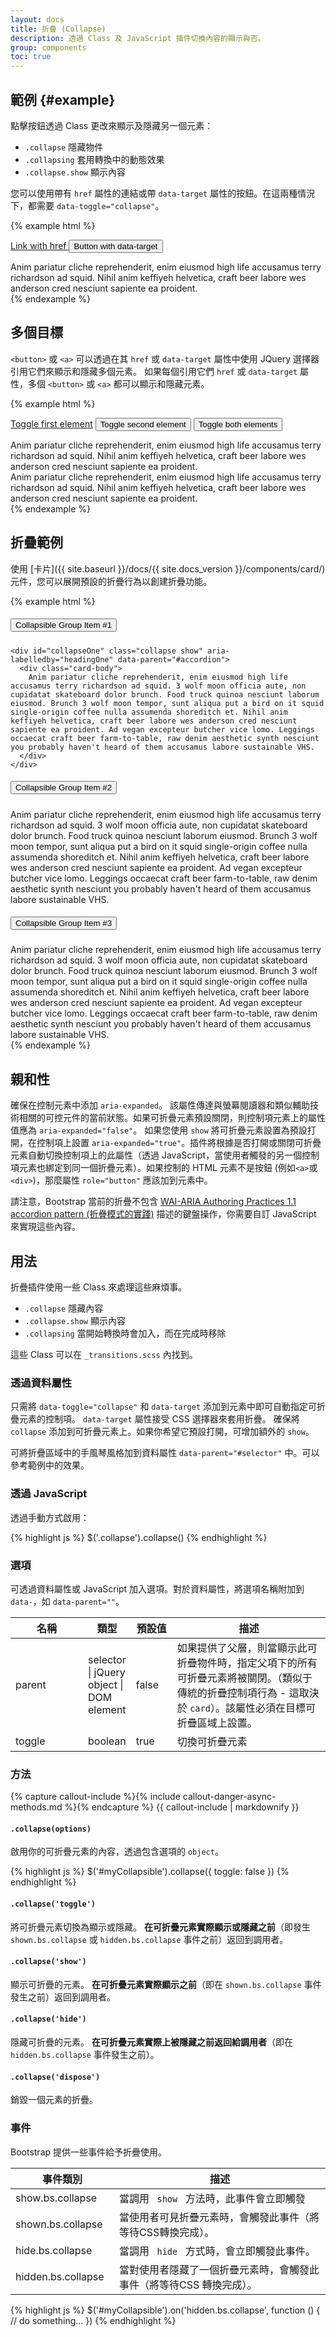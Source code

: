 ```yaml
---
layout: docs
title: 折疊 (Collapse)
description: 透過 Class 及 JavaScript 插件切換內容的顯示與否。
group: components
toc: true
---
```


## 範例 {#example}

點擊按鈕透過 Class 更改來顯示及隱藏另一個元素：

- `.collapse` 隱藏物件
- `.collapsing` 套用轉換中的動態效果
- `.collapse.show` 顯示內容

您可以使用帶有 `href` 屬性的連結或帶 `data-target` 屬性的按鈕。在這兩種情況下，都需要 `data-toggle="collapse"`。

{% example html %}
<p>
  <a class="btn btn-primary" data-toggle="collapse" href="#collapseExample" role="button" aria-expanded="false" aria-controls="collapseExample">
    Link with href
  </a>
  <button class="btn btn-primary" type="button" data-toggle="collapse" data-target="#collapseExample" aria-expanded="false" aria-controls="collapseExample">
    Button with data-target
  </button>
</p>
<div class="collapse" id="collapseExample">
  <div class="card card-body">
    Anim pariatur cliche reprehenderit, enim eiusmod high life accusamus terry richardson ad squid. Nihil anim keffiyeh helvetica, craft beer labore wes anderson cred nesciunt sapiente ea proident.
  </div>
</div>
{% endexample %}

## 多個目標


`<button>` 或 `<a>` 可以透過在其 `href` 或 `data-target` 屬性中使用 JQuery 選擇器引用它們來顯示和隱藏多個元素。
如果每個引用它們 `href` 或 `data-target` 屬性，多個 `<button>` 或 `<a>` 都可以顯示和隱藏元素。

{% example html %}
<p>
  <a class="btn btn-primary" data-toggle="collapse" href="#multiCollapseExample1" role="button" aria-expanded="false" aria-controls="multiCollapseExample1">Toggle first element</a>
  <button class="btn btn-primary" type="button" data-toggle="collapse" data-target="#multiCollapseExample2" aria-expanded="false" aria-controls="multiCollapseExample2">Toggle second element</button>
  <button class="btn btn-primary" type="button" data-toggle="collapse" data-target=".multi-collapse" aria-expanded="false" aria-controls="multiCollapseExample1 multiCollapseExample2">Toggle both elements</button>
</p>
<div class="row">
  <div class="col">
    <div class="collapse multi-collapse" id="multiCollapseExample1">
      <div class="card card-body">
        Anim pariatur cliche reprehenderit, enim eiusmod high life accusamus terry richardson ad squid. Nihil anim keffiyeh helvetica, craft beer labore wes anderson cred nesciunt sapiente ea proident.
      </div>
    </div>
  </div>
  <div class="col">
    <div class="collapse multi-collapse" id="multiCollapseExample2">
      <div class="card card-body">
        Anim pariatur cliche reprehenderit, enim eiusmod high life accusamus terry richardson ad squid. Nihil anim keffiyeh helvetica, craft beer labore wes anderson cred nesciunt sapiente ea proident.
      </div>
    </div>
  </div>
</div>
{% endexample %}

## 折疊範例

使用 [卡片]({{ site.baseurl }}/docs/{{ site.docs_version }}/components/card/) 元件，您可以展開預設的折疊行為以創建折疊功能。

{% example html %}
<div id="accordion">
  <div class="card">
    <div class="card-header" id="headingOne">
      <h5 class="mb-0">
        <button class="btn btn-link" data-toggle="collapse" data-target="#collapseOne" aria-expanded="true" aria-controls="collapseOne">
          Collapsible Group Item #1
        </button>
      </h5>
    </div>

    <div id="collapseOne" class="collapse show" aria-labelledby="headingOne" data-parent="#accordion">
      <div class="card-body">
        Anim pariatur cliche reprehenderit, enim eiusmod high life accusamus terry richardson ad squid. 3 wolf moon officia aute, non cupidatat skateboard dolor brunch. Food truck quinoa nesciunt laborum eiusmod. Brunch 3 wolf moon tempor, sunt aliqua put a bird on it squid single-origin coffee nulla assumenda shoreditch et. Nihil anim keffiyeh helvetica, craft beer labore wes anderson cred nesciunt sapiente ea proident. Ad vegan excepteur butcher vice lomo. Leggings occaecat craft beer farm-to-table, raw denim aesthetic synth nesciunt you probably haven't heard of them accusamus labore sustainable VHS.
      </div>
    </div>
  </div>
  <div class="card">
    <div class="card-header" id="headingTwo">
      <h5 class="mb-0">
        <button class="btn btn-link collapsed" data-toggle="collapse" data-target="#collapseTwo" aria-expanded="false" aria-controls="collapseTwo">
          Collapsible Group Item #2
        </button>
      </h5>
    </div>
    <div id="collapseTwo" class="collapse" aria-labelledby="headingTwo" data-parent="#accordion">
      <div class="card-body">
        Anim pariatur cliche reprehenderit, enim eiusmod high life accusamus terry richardson ad squid. 3 wolf moon officia aute, non cupidatat skateboard dolor brunch. Food truck quinoa nesciunt laborum eiusmod. Brunch 3 wolf moon tempor, sunt aliqua put a bird on it squid single-origin coffee nulla assumenda shoreditch et. Nihil anim keffiyeh helvetica, craft beer labore wes anderson cred nesciunt sapiente ea proident. Ad vegan excepteur butcher vice lomo. Leggings occaecat craft beer farm-to-table, raw denim aesthetic synth nesciunt you probably haven't heard of them accusamus labore sustainable VHS.
      </div>
    </div>
  </div>
  <div class="card">
    <div class="card-header" id="headingThree">
      <h5 class="mb-0">
        <button class="btn btn-link collapsed" data-toggle="collapse" data-target="#collapseThree" aria-expanded="false" aria-controls="collapseThree">
          Collapsible Group Item #3
        </button>
      </h5>
    </div>
    <div id="collapseThree" class="collapse" aria-labelledby="headingThree" data-parent="#accordion">
      <div class="card-body">
        Anim pariatur cliche reprehenderit, enim eiusmod high life accusamus terry richardson ad squid. 3 wolf moon officia aute, non cupidatat skateboard dolor brunch. Food truck quinoa nesciunt laborum eiusmod. Brunch 3 wolf moon tempor, sunt aliqua put a bird on it squid single-origin coffee nulla assumenda shoreditch et. Nihil anim keffiyeh helvetica, craft beer labore wes anderson cred nesciunt sapiente ea proident. Ad vegan excepteur butcher vice lomo. Leggings occaecat craft beer farm-to-table, raw denim aesthetic synth nesciunt you probably haven't heard of them accusamus labore sustainable VHS.
      </div>
    </div>
  </div>
</div>
{% endexample %}

## 親和性

確保在控制元素中添加 `aria-expanded`。 該屬性傳達與螢幕閱讀器和類似輔助技術相關的可控元件的當前狀態。如果可折疊元素預設關閉，則控制項元素上的屬性值應為 `aria-expanded="false"`。 如果您使用 `show` 將可折疊元素設置為預設打開，在控制項上設置 `aria-expanded="true"`。插件將根據是否打開或關閉可折疊元素自動切換控制項上的此屬性（透過 JavaScript，當使用者觸發的另一個控制項元素也綁定到同一個折疊元素）。如果控制的 HTML 元素不是按鈕 (例如`<a>`或`<div>`)，那麼屬性 `role="button"` 應該加到元素中。

請注意，Bootstrap 當前的折疊不包含 [WAI-ARIA Authoring Practices 1.1 accordion pattern (折疊模式的實踐)](https://www.w3.org/TR/wai-aria-practices-1.1/#accordion) 描述的鍵盤操作，你需要自訂 JavaScript 來實現這些內容。

## 用法

折疊插件使用一些 Class 來處理這些麻煩事。

- `.collapse` 隱藏內容
- `.collapse.show` 顯示內容
- `.collapsing` 當開始轉換時會加入，而在完成時移除

這些 Class 可以在 `_transitions.scss` 內找到。

### 透過資料屬性

只需將  `data-toggle="collapse"` 和 `data-target` 添加到元素中即可自動指定可折疊元素的控制項。 `data-target` 屬性接受 CSS 選擇器來套用折疊。 確保將 `collapse` 添加到可折疊元素上。如果你希望它預設打開，可增加額外的 `show`。

可將折疊區域中的手風琴風格加到資料屬性 `data-parent="#selector"` 中。可以參考範例中的效果。

### 透過 JavaScript

透過手動方式啟用：

{% highlight js %}
$('.collapse').collapse()
{% endhighlight %}

### 選項

可透過資料屬性或 JavaScript 加入選項。對於資料屬性，將選項名稱附加到 `data-`，如 `data-parent=""`。

<table class="table table-bordered table-striped">
  <thead>
    <tr>
      <th style="width: 100px;">名稱</th>
      <th style="width: 50px;">類型</th>
      <th style="width: 50px;">預設值</th>
      <th>描述</th>
    </tr>
  </thead>
  <tbody>
    <tr>
      <td>parent</td>
      <td>selector | jQuery object | DOM element </td>
      <td>false</td>
      <td>
      如果提供了父層，則當顯示此可折疊物件時，指定父項下的所有可折疊元素將被關閉。（類似于傳統的折疊控制項行為 - 這取決於 <code>card</code>）。該屬性必須在目標可折疊區域上設置。</td>
    </tr>
    <tr>
      <td>toggle</td>
      <td>boolean</td>
      <td>true</td>
      <td>切換可折疊元素</td>
    </tr>
  </tbody>
</table>

### 方法

{% capture callout-include %}{% include callout-danger-async-methods.md %}{% endcapture %}
{{ callout-include | markdownify }}

#### `.collapse(options)`

啟用你的可折疊元素的內容，透過包含選項的 `object`。

{% highlight js %}
$('#myCollapsible').collapse({
  toggle: false
})
{% endhighlight %}

#### `.collapse('toggle')`

將可折疊元素切換為顯示或隱藏。 **在可折疊元素實際顯示或隱藏之前**（即發生 `shown.bs.collapse` 或 `hidden.bs.collapse` 事件之前）返回到調用者。

#### `.collapse('show')`

顯示可折疊的元素。 **在可折疊元素實際顯示之前**（即在 `shown.bs.collapse` 事件發生之前）返回到調用者。

#### `.collapse('hide')`

隱藏可折疊的元素。 **在可折疊元素實際上被隱藏之前返回給調用者**（即在 `hidden.bs.collapse` 事件發生之前）。

#### `.collapse('dispose')`

銷毀一個元素的折疊。

### 事件

Bootstrap 提供一些事件給予折疊使用。

<table class="table table-bordered table-striped">
  <thead>
    <tr>
      <th style="width: 150px;">事件類別</th>
      <th>描述</th>
    </tr>
  </thead>
  <tbody>
    <tr>
      <td>show.bs.collapse</td>
      <td>當調用 <code> show </code> 方法時，此事件會立即觸發</td>
    </tr>
    <tr>
      <td>shown.bs.collapse</td>
      <td>當使用者可見折疊元素時，會觸發此事件（將等待CSS轉換完成）。</td>
    </tr>
    <tr>
      <td>hide.bs.collapse</td>
      <td>當調用 <code> hide </code> 方式時，會立即觸發此事件。</td>
    </tr>
    <tr>
      <td>hidden.bs.collapse</td>
      <td>當對使用者隱藏了一個折疊元素時，會觸發此事件（將等待CSS 轉換完成）。</td>
    </tr>
  </tbody>
</table>

{% highlight js %}
$('#myCollapsible').on('hidden.bs.collapse', function () {
  // do something…
})
{% endhighlight %}
